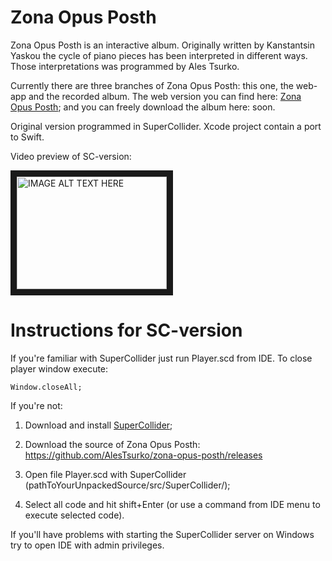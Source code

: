 # Zona Opus Posth
Zona Opus Posth is an interactive album. Originally written by Kanstantsin Yaskou the cycle of piano pieces has been interpreted in different ways. Those interpretations was programmed by Ales Tsurko.

Currently there are three branches of Zona Opus Posth: this one, the web-app and the recorded album. The web version you can find here: <a href="http://alestsurko.by/zona-opus-posth" target="_blank">Zona Opus Posth</a>; and you can freely download the album here: soon.

Original version programmed in SuperCollider. Xcode project contain a port to Swift.

Video preview of SC-version:

<a href="https://www.youtube.com/watch?v=mz6aypBjpGI
" target="_blank"><img src="http://img.youtube.com/vi/mz6aypBjpGI/0.jpg" 
alt="IMAGE ALT TEXT HERE" width="240" height="180" border="10" /></a>

# Instructions for SC-version

If you're familiar with SuperCollider just run Player.scd from IDE. To close player window execute:

```SuperCollider
Window.closeAll;
```

If you're not:

1. Download and install <a href="http://supercollider.github.io/download.html" target="_blank">SuperCollider</a>;

2. Download the source of Zona Opus Posth: https://github.com/AlesTsurko/zona-opus-posth/releases

3. Open file Player.scd with SuperCollider (pathToYourUnpackedSource/src/SuperCollider/);

4. Select all code and hit shift+Enter (or use a command from IDE menu to execute selected code).


If you'll have problems with starting the SuperCollider server on Windows try to open IDE with admin privileges.
